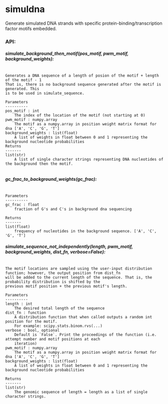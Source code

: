 # simuldna

Generate simulated DNA strands with specific protein-binding/transcription factor motifs embedded. 

### API:
##### simulate_background_then_motif(pos_motif, pwm_motif, background_weights):
```Simulates DNA of background up until the motif is generated (bg then motif).

Generates a DNA sequence of a length of posion of the motif + length of the motif - 1
That is, there is no background sequence generated after the motif is generated. This
is to be used in simulate_sequence.

Parameters
----------
pos_motif : int
    The index of the location of the motif (not starting at 0)
pwm_motif : numpy.array
    The motif as a numpy.array in position weight matrix format for dna ['A', 'C', 'G', 'T']
background_weights : list(float)
    A list of weights in float between 0 and 1 representing the background nucleotide probabilities
Returns
-------
list(str)
    A list of single character strings representing DNA nucleotides of the background then the motif.


```
##### gc_frac_to_background_weights(gc_frac):
```Converts gc_frac to a list of weights

Parameters
----------
gc_frac : float
    fraction of G's and C's in background dna sequencing

Returns
-------
list(float)
    frequency of nucleotides in the background sequence. ['A', 'C', 'G', 'T']

```
##### simulate_sequence_not_independently(length, pwm_motif, background_weights, dist_fn, verbose=False):
``` Simulates DNA with multiple motifs at locations distributed relative to each previous motif location.

The motif locations are sampled using the user-input distribution function; however, the output position from dist_fn
will be added to the current length of the sequence. That is, the probability distribution is shifted by the
previous motif position + the previous motif's length.

Parameters
----------
length : int
    The desired total length of the sequence
dist_fn : function
    A distribution function that when called outputs a random int position for the motif.
    For example: scipy.stats.binom.rvs(...)
verbose : bool, optional
    Default is `False`. Print the proceedings of the function (i.e. attempt number and motif positions at each
    iteration)
pwm_motif : numpy.array
    The motif as a numpy.array in position weight matrix format for dna ['A', 'C', 'G', 'T']
background_weights : list(float)
    A list of weights in float between 0 and 1 representing the background nucleotide probabilities

Returns
-------
list(str)
    The genomic sequence of length = length as a list of single character strings. 

```
